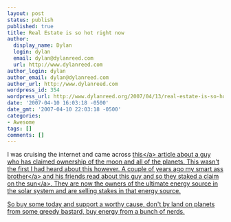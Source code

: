 ```yaml
---
layout: post
status: publish
published: true
title: Real Estate is so hot right now
author:
  display_name: Dylan
  login: dylan
  email: dylan@dylanreed.com
  url: http://www.dylanreed.com
author_login: dylan
author_email: dylan@dylanreed.com
author_url: http://www.dylanreed.com
wordpress_id: 354
wordpress_url: http://www.dylanreed.org/2007/04/13/real-estate-is-so-hot-right-now/
date: '2007-04-10 16:03:18 -0500'
date_gmt: '2007-04-10 22:03:18 -0500'
categories:
- Awesome
tags: []
comments: []
---
```

<p>I was cruising the internet and came across <a href="http:&#47;&#47;newsvote.bbc.co.uk&#47;1&#47;hi&#47;sci&#47;tech&#47;6533169.stm">this<&#47;a> article about a guy who has claimed ownership of the moon and all of the planets. This wasn't the first I had heard about this however. A couple of years ago my smart ass <a href="http:&#47;&#47;www.nata2.org">brother<&#47;a> and his friends read about this guy and so they staked a claim on the <a href="http:&#47;&#47;weownthesun.com&#47;">sun<&#47;a>. They are now the owners of the ultimate energy source in the solar system and are selling stakes in that energy source.</p>
<p>So buy some today and support a worthy cause, don't by land on planets from some greedy bastard, buy energy from a bunch of nerds.</p>
